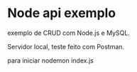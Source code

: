 # Node api exemplo
exemplo de CRUD com Node.js e MySQL.

Servidor local, teste feito com Postman.

para iniciar nodemon index.js